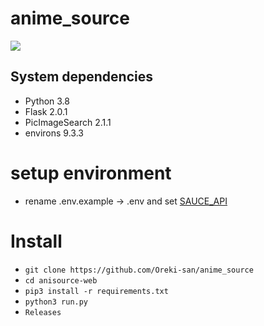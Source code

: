 # anime_source
<img src="https://camo.githubusercontent.com/d19fffb99c26b17330b3951615a6097628acad701668db2de7370b76e43db507/68747470733a2f2f74656c656772612e70682f66696c652f6265346235663833643662626134633637303135642e706e67"
altr="anime_source" border="0">

## System dependencies

-  Python 3.8
-  Flask 2.0.1
-  PicImageSearch 2.1.1
-  environs 9.3.3

# setup environment
- rename .env.example -> .env and set 
[SAUCE_API](https://saucenao.com/user.php?page=search-api)

# Install
- `git clone https://github.com/Oreki-san/anime_source`
- `cd anisource-web`
- `pip3 install -r requirements.txt`
- `python3 run.py`
- `Releases`

